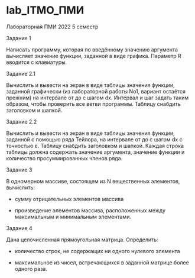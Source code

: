 # lab_ITMO_ПМИ
Лабораторная  ПМИ 2022 5 семестр    

Задание 1

Написать программу, которая по введённому значению аргумента вычисляет значение функции, заданной в виде графика. Параметр R вводится с клавиатуры.

Задание 2.1

Вычислить и вывести на экран в виде таблицы значения функции, заданной графически (из лабораторной работы No1, вариант остаётся прежним) на интервале от
до с шагом dx. Интервал и шаг задать таким образом, чтобы проверить все ветви программы. Таблицу снабдить заголовком и шапкой.

Задание 2.2

Вычислить и вывести на экран в виде таблицы значения функции, заданной с помощью ряда Тейлора, на интервале от до с шагом dx с точностью ε.
Таблицу снабдить заголовком и шапкой. Каждая строка таблицы должна содержать значение аргумента, значение функции и количество просуммированных членов ряда.

Задание 3

В одномерном массиве, состоящем из N вещественных элементов, вычислить:

- сумму отрицательных элементов массива

- произведение элементов массива, расположенных между максимальным и
минимальным элементами.

Задание 4 

Дана целочисленная прямоугольная матрица. Определить:

- количество строк, не содержащих ни одного нулевого элемента

-  максимальное из чисел, встречающихся в заданной матрице более одного раза.
